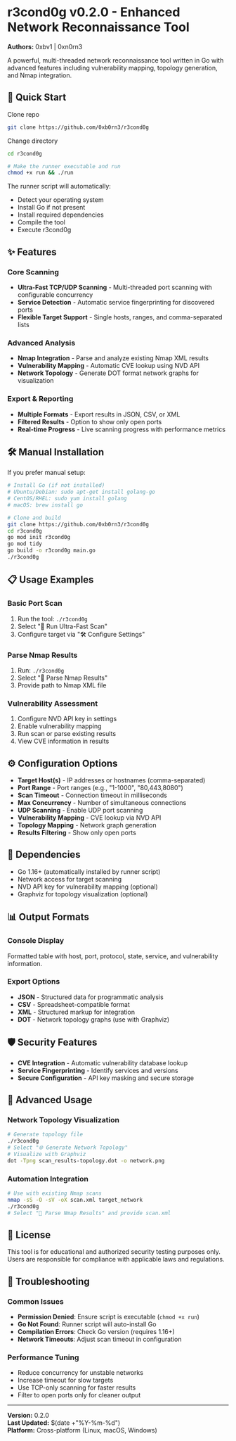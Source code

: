 # r3cond0g v0.2.0 - Enhanced Network Reconnaissance Tool

**Authors:** 0xbv1 | 0xn0rn3

A powerful, multi-threaded network reconnaissance tool written in Go with advanced features including vulnerability mapping, topology generation, and Nmap integration.

## 🚀 Quick Start
Clone repo 
```bash
git clone https://github.com/0xb0rn3/r3cond0g
```
Change directory
```bash
cd r3cond0g

# Make the runner executable and run
chmod +x run && ./run
```

The runner script will automatically:
- Detect your operating system
- Install Go if not present
- Install required dependencies
- Compile the tool
- Execute r3cond0g

## ✨ Features

### Core Scanning
- **Ultra-Fast TCP/UDP Scanning** - Multi-threaded port scanning with configurable concurrency
- **Service Detection** - Automatic service fingerprinting for discovered ports
- **Flexible Target Support** - Single hosts, ranges, and comma-separated lists

### Advanced Analysis
- **Nmap Integration** - Parse and analyze existing Nmap XML results
- **Vulnerability Mapping** - Automatic CVE lookup using NVD API
- **Network Topology** - Generate DOT format network graphs for visualization

### Export & Reporting
- **Multiple Formats** - Export results in JSON, CSV, or XML
- **Filtered Results** - Option to show only open ports
- **Real-time Progress** - Live scanning progress with performance metrics

## 🛠️ Manual Installation

If you prefer manual setup:

```bash
# Install Go (if not installed)
# Ubuntu/Debian: sudo apt-get install golang-go
# CentOS/RHEL: sudo yum install golang
# macOS: brew install go

# Clone and build
git clone https://github.com/0xb0rn3/r3cond0g
cd r3cond0g
go mod init r3cond0g
go mod tidy
go build -o r3cond0g main.go
./r3cond0g
```

## 📋 Usage Examples

### Basic Port Scan
1. Run the tool: `./r3cond0g`
2. Select "🚀 Run Ultra-Fast Scan"
3. Configure target via "🛠️ Configure Settings"

### Parse Nmap Results
1. Run: `./r3cond0g`
2. Select "📄 Parse Nmap Results"
3. Provide path to Nmap XML file

### Vulnerability Assessment
1. Configure NVD API key in settings
2. Enable vulnerability mapping
3. Run scan or parse existing results
4. View CVE information in results

## ⚙️ Configuration Options

- **Target Host(s)** - IP addresses or hostnames (comma-separated)
- **Port Range** - Port ranges (e.g., "1-1000", "80,443,8080")
- **Scan Timeout** - Connection timeout in milliseconds
- **Max Concurrency** - Number of simultaneous connections
- **UDP Scanning** - Enable UDP port scanning
- **Vulnerability Mapping** - CVE lookup via NVD API
- **Topology Mapping** - Network graph generation
- **Results Filtering** - Show only open ports

## 🔧 Dependencies

- Go 1.16+ (automatically installed by runner script)
- Network access for target scanning
- NVD API key for vulnerability mapping (optional)
- Graphviz for topology visualization (optional)

## 📊 Output Formats

### Console Display
Formatted table with host, port, protocol, state, service, and vulnerability information.

### Export Options
- **JSON** - Structured data for programmatic analysis
- **CSV** - Spreadsheet-compatible format
- **XML** - Structured markup for integration
- **DOT** - Network topology graphs (use with Graphviz)

## 🛡️ Security Features

- **CVE Integration** - Automatic vulnerability database lookup
- **Service Fingerprinting** - Identify services and versions
- **Secure Configuration** - API key masking and secure storage

## 🎯 Advanced Usage

### Network Topology Visualization
```bash
# Generate topology file
./r3cond0g
# Select "🌐 Generate Network Topology"
# Visualize with Graphviz
dot -Tpng scan_results-topology.dot -o network.png
```

### Automation Integration
```bash
# Use with existing Nmap scans
nmap -sS -O -sV -oX scan.xml target_network
./r3cond0g
# Select "📄 Parse Nmap Results" and provide scan.xml
```

## 📝 License

This tool is for educational and authorized security testing purposes only. Users are responsible for compliance with applicable laws and regulations.

## 🐛 Troubleshooting

### Common Issues
- **Permission Denied**: Ensure script is executable (`chmod +x run`)
- **Go Not Found**: Runner script will auto-install Go
- **Compilation Errors**: Check Go version (requires 1.16+)
- **Network Timeouts**: Adjust scan timeout in configuration

### Performance Tuning
- Reduce concurrency for unstable networks
- Increase timeout for slow targets
- Use TCP-only scanning for faster results
- Filter to open ports only for cleaner output

---

**Version:** 0.2.0  
**Last Updated:** $(date +"%Y-%m-%d")  
**Platform:** Cross-platform (Linux, macOS, Windows)
